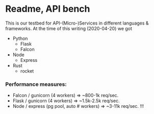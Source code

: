 # Readme, API bench

This is our testbed for API-(Micro-)Services in different languages & frameworks. At the time of this writing (2020-04-20) we got

* Python
  - Flask
  - Falcon
* Node
  - Express
* Rust
  - rocket


### Performance measures:

* Falcon / gunicorn (4 workers) => ~800-1k req/sec.
* Flask / gunicorn (4 workers) => ~1.5k-2.5k req/sec.
* Node / express (pg pool, auto # workers) => ~3-11k req/sec. !!!
